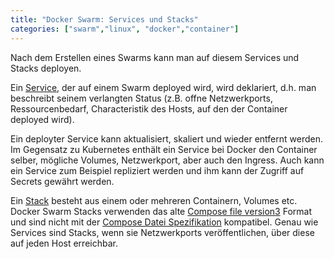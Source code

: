 ```yaml
---
title: "Docker Swarm: Services und Stacks"
categories: ["swarm","linux", "docker","container"]
---
```

Nach dem Erstellen eines Swarms kann man auf diesem Services und Stacks deployen.

Ein [Service](https://docs.docker.com/engine/swarm/services/), der auf einem Swarm deployed wird, wird deklariert, d.h. man beschreibt seinem verlangten Status (z.B. offne Netzwerkports, Ressourcenbedarf, Characteristik des Hosts, auf den der Container deployed wird).

Ein deployter Service kann aktualisiert, skaliert und wieder entfernt werden. Im Gegensatz zu Kubernetes enthält ein Service bei Docker den Container selber, mögliche Volumes, Netzwerkport, aber auch den Ingress. Auch kann ein Service zum Beispiel repliziert werden und ihm kann der Zugriff auf Secrets gewährt werden. 

Ein [Stack](https://docs.docker.com/engine/swarm/stack-deploy/) besteht aus einem oder mehreren Containern, Volumes etc. Docker Swarm Stacks verwenden das alte [Compose file version3](https://docs.docker.com/reference/compose-file/legacy-versions/) Format und sind nicht mit der [Compose Datei Spezifikation](https://docs.docker.com/reference/compose-file/) kompatibel. Genau wie Services sind Stacks, wenn sie Netzwerkports veröffentlichen, über diese auf jeden Host erreichbar. 